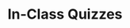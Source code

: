 ---
title: In-Class Quizzes
description: in-class quizzes
slug: cs61a-quiz

layout: resource

items:
  - title: Quiz 1
    description: Control and Higher-Order Functions
    url: /cs61a/quiz/quiz01.html
  - title: Quiz 2
    description: Environment Diagrams and Recursion
    url: /cs61a/quiz/quiz02.html
  - title: Quiz 3
    description: Trees and Sequences
    url: /cs61a/quiz/quiz03.html
  - title: Quiz 4
    description: Dictionaries and Mutation
    url: /cs61a/quiz/quiz04.html
---